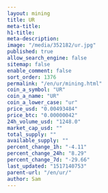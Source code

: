```yaml
---
layout: mining
title: UR
meta-title: 
h1-title: 
meta-description: 
image: "/media/352182/ur.jpg"
published: true
allow_search_engine: false
sitemap: false
enable_comment: false
sort_order: 1376
permalink: "/en/ur/mining.html"
coin_a_symbol: "UR"
coin_a_name: "UR"
coin_a_lower_case: "ur"
price_usd: "0.00493484"
price_btc: "0.00000042"
24h_volume_usd: "1248.0"
market_cap_usd: ""
total_supply: ""
available_supply: ""
percent_change_1h: "-4.11"
percent_change_24h: "8.29"
percent_change_7d: "-29.66"
last_updated: "1517140753"
parent-url: "/en/ur/"
author: Sam
---
```


